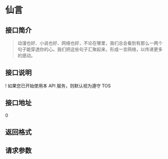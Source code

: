 # 仙言
## 接口简介
> 动漫也好、小说也好、网络也好，不论在哪里，我们总会看到有那么一两个句子能穿透你的心。我们把这些句子汇聚起来，形成一言网络，以传递更多的感动。
## 接口说明
! 如果您已开始使用本 API 服务，则默认视为遵守 TOS
## 接口地址
0
## 返回格式
## 请求参数
